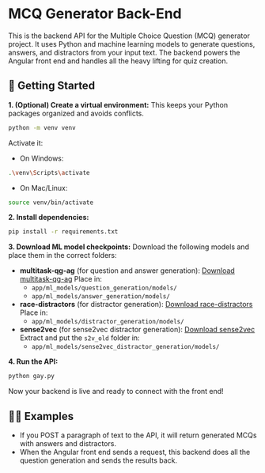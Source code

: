 # MCQ Generator Back-End

This is the backend API for the Multiple Choice Question (MCQ) generator project. It uses Python and machine learning models to generate questions, answers, and distractors from your input text. The backend powers the Angular front end and handles all the heavy lifting for quiz creation.

## 🚀 Getting Started

**1. (Optional) Create a virtual environment:**
This keeps your Python packages organized and avoids conflicts.

```bash
python -m venv venv
```

Activate it:

- On Windows:

```bash
.\venv\Scripts\activate
```

- On Mac/Linux:

```bash
source venv/bin/activate
```


**2. Install dependencies:**

```bash
pip install -r requirements.txt
```

**3. Download ML model checkpoints:**
Download the following models and place them in the correct folders:

- **multitask-qg-ag** (for question and answer generation):
[Download multitask-qg-ag](https://drive.google.com/file/d/1-vqF9olcYOT1hk4HgNSYEdRORq-OD5CF/view)
Place in:
    - `app/ml_models/question_generation/models/`
    - `app/ml_models/answer_generation/models/`
- **race-distractors** (for distractor generation):
[Download race-distractors](https://drive.google.com/file/d/1jKdcbc_cPkOnjhDoX4jMjljMkboF-5Jv/view)
Place in:
    - `app/ml_models/distractor_generation/models/`
- **sense2vec** (for sense2vec distractor generation):
[Download sense2vec](https://github.com/explosion/sense2vec/releases/download/v1.0.0/s2v_reddit_2015_md.tar.gz)
Extract and put the `s2v_old` folder in:
    - `app/ml_models/sense2vec_distractor_generation/models/`

**4. Run the API:**

```bash
python gay.py
```

Now your backend is live and ready to connect with the front end!

## 🧑‍💻 Examples

- If you POST a paragraph of text to the API, it will return generated MCQs with answers and distractors.
- When the Angular front end sends a request, this backend does all the question generation and sends the results back.
